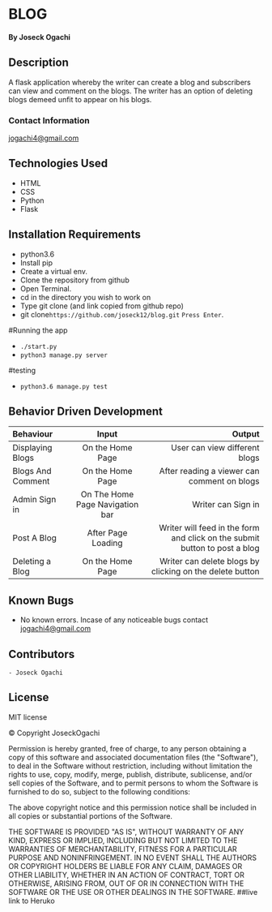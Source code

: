 # BLOG

#### By Joseck Ogachi

## Description

A flask application whereby the writer can create a blog and subscribers can view and comment on the blogs. The writer has an option of deleting blogs demeed unfit to appear on his blogs.

### Contact Information

[jogachi4@gmail.com](gmail.com)

## Technologies Used
- HTML
- CSS
- Python
- Flask

## Installation Requirements

- python3.6
- Install pip
- Create a virtual env.
- Clone the repository from github
- Open Terminal.
- cd in the directory you wish to work on
- Type git clone (and link copied from github repo)
- git clone`https://github.com/joseck12/blog.git`
`Press Enter`.

#Running the app
- `./start.py`
- `python3 manage.py server`

#testing
- `python3.6 manage.py test`

## Behavior Driven Development

| Behaviour | Input | Output |
| :---------------- | :---------------: | ------------------: |
| Displaying Blogs | On the Home Page| User can view different blogs
| Blogs And Comment |  On the Home Page| After reading a viewer can comment on blogs|
| Admin Sign in|  On The Home Page Navigation bar| Writer can Sign in|
| Post A Blog | After Page Loading | Writer will feed in the form and click on the submit button to post a blog|
| Deleting a Blog | On the Home Page | Writer can delete blogs by clicking on the delete button|

## Known Bugs
- No known errors. Incase of any noticeable bugs contact [jogachi4@gmail.com](gmail.com)

## Contributors

    - Joseck Ogachi


## License

MIT license

&copy; Copyright JoseckOgachi

Permission is hereby granted, free of charge, to any person obtaining a copy
of this software and associated documentation files (the "Software"), to deal
in the Software without restriction, including without limitation the rights
to use, copy, modify, merge, publish, distribute, sublicense, and/or sell
copies of the Software, and to permit persons to whom the Software is
furnished to do so, subject to the following conditions:

The above copyright notice and this permission notice shall be included in all
copies or substantial portions of the Software.

THE SOFTWARE IS PROVIDED "AS IS", WITHOUT WARRANTY OF ANY KIND, EXPRESS OR
IMPLIED, INCLUDING BUT NOT LIMITED TO THE WARRANTIES OF MERCHANTABILITY,
FITNESS FOR A PARTICULAR PURPOSE AND NONINFRINGEMENT. IN NO EVENT SHALL THE
AUTHORS OR COPYRIGHT HOLDERS BE LIABLE FOR ANY CLAIM, DAMAGES OR OTHER
LIABILITY, WHETHER IN AN ACTION OF CONTRACT, TORT OR OTHERWISE, ARISING FROM,
OUT OF OR IN CONNECTION WITH THE SOFTWARE OR THE USE OR OTHER DEALINGS IN THE
SOFTWARE.
##live link to Heruko
